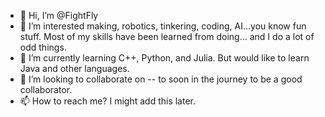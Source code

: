 - 👋 Hi, I’m @FightFly
- 👀 I’m interested making, robotics, tinkering, coding, AI...you know fun stuff.  Most of my skills have been learned from doing... and I do a lot of odd things.
- 🌱 I’m currently learning C++, Python, and Julia.  But would like to learn Java and other languages.
- 💞️ I’m looking to collaborate on -- to soon in the journey to be a good collaborator. 
- 📫 How to reach me?  I might add this later. 

<!---
FightFly/FightFly is a ✨ special ✨ repository because its `README.md` (this file) appears on your GitHub profile.
You can click the Preview link to take a look at your changes.
--->
